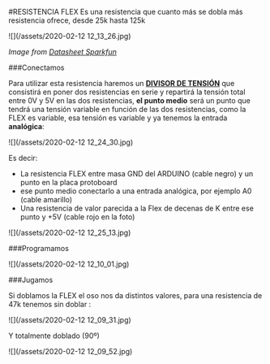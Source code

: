 #RESISTENCIA FLEX
Es una resistencia que cuanto más se dobla más resistencia ofrece, desde 25k hasta 125k

![](/assets/2020-02-12 12_13_26.jpg)

*Image from [Datasheet Sparkfun](https://www.sparkfun.com/datasheets/Sensors/Flex/flex22.pdf)*

###Conectamos

Para utilizar esta resistencia haremos un **[DIVISOR DE TENSIÓN](https://es.wikipedia.org/wiki/Divisor_de_tensi%C3%B3n)** que consistirá en poner dos resistencias en serie y repartirá la tensión total entre 0V y 5V en las dos resistencias, **el punto medio** será un punto que tendrá una tensión variable en función de las dos resistencias, como la FLEX es variable, esa tensión es variable y ya tenemos la entrada **analógica**:

![](/assets/2020-02-12 12_24_30.jpg)

Es decir:

* La resistencia FLEX entre masa GND del ARDUINO (cable negro) y un punto en la placa protoboard
* ese punto medio conectarlo a una entrada analógica, por ejemplo A0 (cable amarillo)
* Una resistencia de valor parecida a la Flex de decenas de K entre ese punto y +5V (cable rojo en la foto)

![](/assets/2020-02-12 12_25_13.jpg)

###Programamos

![](/assets/2020-02-12 12_10_01.jpg)

###Jugamos

Si doblamos la FLEX el oso nos da distintos valores, para una resistencia de 47k tenemos sin doblar :

![](/assets/2020-02-12 12_09_31.jpg)

Y totalmente doblado (90º)

![](/assets/2020-02-12 12_09_52.jpg)


